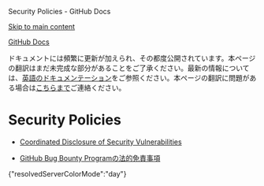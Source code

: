 Security Policies - GitHub Docs

[Skip to main content](#main-content)

[](/ja)[GitHub Docs](/ja)

ドキュメントには頻繁に更新が加えられ、その都度公開されています。本ページの翻訳はまだ未完成な部分があることをご了承ください。最新の情報については、[英語のドキュメンテーション](/en)をご参照ください。本ページの翻訳に問題がある場合は[こちらまで](https://github.com/contact?form[subject]=translation%20issue%20on%20docs.github.com&form[comments]=)ご連絡ください。

Security Policies
==========

* [Coordinated Disclosure of Security Vulnerabilities](/ja/site-policy/security-policies/coordinated-disclosure-of-security-vulnerabilities)

* [GitHub Bug Bounty Programの法的免責事項](/ja/site-policy/security-policies/github-bug-bounty-program-legal-safe-harbor)

{"resolvedServerColorMode":"day"}
